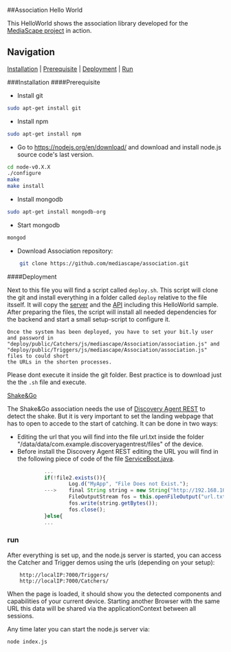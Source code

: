 ##Association Hello World

This HelloWorld shows the association library developed for the [MediaScape project](http://mediascapeproject.eu/) in action.

## Navigation
[Installation][] | [Prerequisite][] | [Deployment][]  | [Run][]

###Installation
####Prerequisite
* Install git
```sh
sudo apt-get install git
```
* Install npm
```sh
sudo apt-get install npm
```
* Go to https://nodejs.org/en/download/ and download and install node.js source code's last version.

```sh
cd node-v0.X.X
./configure
make
make install
```
* Install mongodb
```sh
sudo apt-get install mongodb-org
```
* Start mongodb
```sh
mongod
```
* Download Association repository:
```sh
    git clone https://github.com/mediascape/association.git
```

####Deployment

Next to this file you will find a script called `deploy.sh`.
This script will clone the git and install everything in a folder called `deploy` relative to the file itsself. It will copy the [server](../Server) and the [API](../API) including this HelloWorld sample. After preparing the files, the script will install all needed dependencies for the backend and start a small setup-script to configure it.
```
Once the system has been deployed, you have to set your bit.ly user and password in
"deploy/public/Catchers/js/mediascape/Association/association.js" and
"deploy/public/Triggers/js/mediascape/Association/association.js" files to could short
the URLs in the shorten processes.
```
Please dont execute it inside the git folder. Best practice is to download just the the `.sh` file and execute.

[Shake&Go](https://github.com/mediascape/association/tree/master/API/mediascape/Association)

The Shake&Go association needs the use of [Discovery Agent REST](https://github.com/mediascape/discovery-self/tree/master/complements/discovery-agent-REST) to detect the shake. But it is very important to set the landing webpage that has to open to accede to the start of catching. It can be done in two ways:
* Editing the url that you will find into the file url.txt inside the folder "/data/data/com.example.discoveryagentrest/files" of the device.
* Before install the Discovery Agent REST editing the URL you will find in the following piece of code of the file [ServiceBoot.java](https://github.com/mediascape/discovery-self/blob/master/complements/discovery-agent-REST/discovery-agent-REST-android/src/com/example/discoveryagentrest/ServiceBoot.java).
```javascript
            ...
            if(!file2.exists()){
		    	 	Log.d("MyApp", "File Does not Exist.");
		    --->	final String string = new String("http://192.168.10.21:7000/Catchers/");  
		    	 	FileOutputStream fos = this.openFileOutput("url.txt", Context.MODE_PRIVATE);
		    	 	fos.write(string.getBytes());
		    	 	fos.close();
			}else{
            ...
```

### run
After everything is set up, and the node.js server is started, you can access the Catcher and Trigger demos using the urls (depending on your setup): 
```
    http://localIP:7000/Triggers/
    http://localIP:7000/Catchers/

```
When the page is loaded, it should show you the detected components and capabilities of your current device.
Starting another Browser with the same URL this data will be shared via the applicationContext between all sessions.


Any time later you can start the node.js server via:

```bash
node index.js
```

[Installation]: #installation
[Prerequisite]: #prerequisite
[Deployment]: #deployment
[Run]: #run
